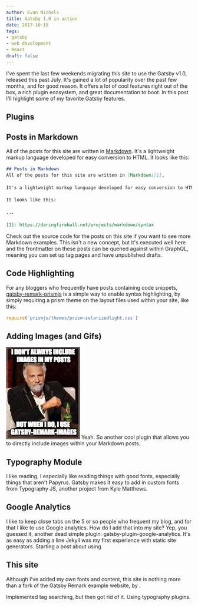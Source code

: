 ```yaml
---
author: Evan Nichols
title: Gatsby 1.0 in action
date: 2017-10-15
tags:
- gatsby
- web development
- React
draft: false
---
```


I've spent the last few weekends migrating this site to use the Gatsby v1.0, released this past July. It's gained a lot of popularity over the past few months, and for good reason. It offers a lot of cool features right out of the box, a rich plugin ecosystem, and great documentation to boot. In this post I'll highlight some of my favorite Gatsby features.

## Plugins

## Posts in Markdown
All of the posts for this site are written in [Markdown][1]. It's a lightweight markup language developed for easy conversion to HTML. It looks like this:

```markdown
## Posts in Markdown
All of the posts for this site are written in [Markdown][1].

It's a lightweight markup language developed for easy conversion to HTML.

It looks like this:

...

[1]: https://daringfireball.net/projects/markdown/syntax
```

Check out the source code for the posts on this site if you want to see more Markdown examples. This isn't a new concept, but it's executed well here and the frontmatter on these posts can be queried against within GraphQL, meaning you can set up tag pages and have unpublished drafts.

## Code Highlighting
For any bloggers who frequently have posts containing code snippets, [gatsby-remark-prismjs][2] is a simple way to enable syntax highlighting, by simply requiring a prism theme on the layout files used within your site, like this:

```js
require(`prismjs/themes/prism-solarizedlight.css`)
```

## Adding Images (and Gifs)
![](gatsby-remark-images.jpg)
Yeah. So another cool plugin that allows you to directly include images within your Markdown posts.

## Typography Module
I like reading. I especially like reading things with good fonts, especially things that aren't Papyrus. Gatsby makes it easy to add in custom fonts from Typography JS, another project from Kyle Matthews.

## Google Analytics
I like to keep close tabs on the 5 or so people who frequent my blog, and for that I like to use Google analytics. How do I add that into my site? Yep, you guessed it, another dead simple plugin: gatsby-plugin-google-analytics. It's as easy as adding a line
Jekyll was my first experience with static site generators.
Starting a post about using

## This site
Although I've added my own fonts and content, this site is nothing more than a fork of the Gatsby Remark example website, by <AUTHOR>.

Implemented tag searching, but then got rid of it.
Using typography plugins.

[1]: https://daringfireball.net/projects/markdown/syntax
[2]: https://www.gatsbyjs.org/packages/gatsby-remark-prismjs/
